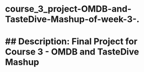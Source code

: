 # course_3_project-OMDB-and-TasteDive-Mashup-of-week-3-.
# ##  Description: Final Project for Course 3 - OMDB and TasteDive Mashup
